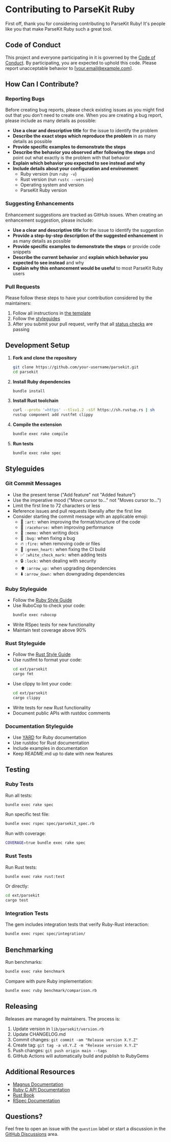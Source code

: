# Contributing to ParseKit Ruby

First off, thank you for considering contributing to ParseKit Ruby! It's people like you that make ParseKit Ruby such a great tool.

## Code of Conduct

This project and everyone participating in it is governed by the [Code of Conduct](CODE_OF_CONDUCT.md). By participating, you are expected to uphold this code. Please report unacceptable behavior to [your.email@example.com].

## How Can I Contribute?

### Reporting Bugs

Before creating bug reports, please check existing issues as you might find out that you don't need to create one. When you are creating a bug report, please include as many details as possible:

* **Use a clear and descriptive title** for the issue to identify the problem
* **Describe the exact steps which reproduce the problem** in as many details as possible
* **Provide specific examples to demonstrate the steps**
* **Describe the behavior you observed after following the steps** and point out what exactly is the problem with that behavior
* **Explain which behavior you expected to see instead and why**
* **Include details about your configuration and environment**:
  * Ruby version (run `ruby -v`)
  * Rust version (run `rustc --version`)
  * Operating system and version
  * ParseKit Ruby version

### Suggesting Enhancements

Enhancement suggestions are tracked as GitHub issues. When creating an enhancement suggestion, please include:

* **Use a clear and descriptive title** for the issue to identify the suggestion
* **Provide a step-by-step description of the suggested enhancement** in as many details as possible
* **Provide specific examples to demonstrate the steps** or provide code snippets
* **Describe the current behavior** and **explain which behavior you expected to see instead** and why
* **Explain why this enhancement would be useful** to most ParseKit Ruby users

### Pull Requests

Please follow these steps to have your contribution considered by the maintainers:

1. Follow all instructions in [the template](.github/pull_request_template.md)
2. Follow the [styleguides](#styleguides)
3. After you submit your pull request, verify that all [status checks](https://help.github.com/articles/about-status-checks/) are passing

## Development Setup

1. **Fork and clone the repository**
   ```bash
   git clone https://github.com/your-username/parsekit.git
   cd parsekit
   ```

2. **Install Ruby dependencies**
   ```bash
   bundle install
   ```

3. **Install Rust toolchain**
   ```bash
   curl --proto '=https' --tlsv1.2 -sSf https://sh.rustup.rs | sh
   rustup component add rustfmt clippy
   ```

4. **Compile the extension**
   ```bash
   bundle exec rake compile
   ```

5. **Run tests**
   ```bash
   bundle exec rake spec
   ```

## Styleguides

### Git Commit Messages

* Use the present tense ("Add feature" not "Added feature")
* Use the imperative mood ("Move cursor to..." not "Moves cursor to...")
* Limit the first line to 72 characters or less
* Reference issues and pull requests liberally after the first line
* Consider starting the commit message with an applicable emoji:
  * 🎨 `:art:` when improving the format/structure of the code
  * 🐎 `:racehorse:` when improving performance
  * 📝 `:memo:` when writing docs
  * 🐛 `:bug:` when fixing a bug
  * 🔥 `:fire:` when removing code or files
  * 💚 `:green_heart:` when fixing the CI build
  * ✅ `:white_check_mark:` when adding tests
  * 🔒 `:lock:` when dealing with security
  * ⬆️ `:arrow_up:` when upgrading dependencies
  * ⬇️ `:arrow_down:` when downgrading dependencies

### Ruby Styleguide

* Follow the [Ruby Style Guide](https://rubystyle.guide/)
* Use RuboCop to check your code:
  ```bash
  bundle exec rubocop
  ```
* Write RSpec tests for new functionality
* Maintain test coverage above 90%

### Rust Styleguide

* Follow the [Rust Style Guide](https://doc.rust-lang.org/1.0.0/style/)
* Use rustfmt to format your code:
  ```bash
  cd ext/parsekit
  cargo fmt
  ```
* Use clippy to lint your code:
  ```bash
  cd ext/parsekit
  cargo clippy
  ```
* Write tests for new Rust functionality
* Document public APIs with rustdoc comments

### Documentation Styleguide

* Use [YARD](https://yardoc.org/) for Ruby documentation
* Use rustdoc for Rust documentation
* Include examples in documentation
* Keep README.md up to date with new features

## Testing

### Ruby Tests

Run all tests:
```bash
bundle exec rake spec
```

Run specific test file:
```bash
bundle exec rspec spec/parsekit_spec.rb
```

Run with coverage:
```bash
COVERAGE=true bundle exec rake spec
```

### Rust Tests

Run Rust tests:
```bash
bundle exec rake rust:test
```

Or directly:
```bash
cd ext/parsekit
cargo test
```

### Integration Tests

The gem includes integration tests that verify Ruby-Rust interaction:
```bash
bundle exec rspec spec/integration/
```

## Benchmarking

Run benchmarks:
```bash
bundle exec rake benchmark
```

Compare with pure Ruby implementation:
```bash
bundle exec ruby benchmark/comparison.rb
```

## Releasing

Releases are managed by maintainers. The process is:

1. Update version in `lib/parsekit/version.rb`
2. Update CHANGELOG.md
3. Commit changes: `git commit -am "Release version X.Y.Z"`
4. Create tag: `git tag -a vX.Y.Z -m "Release version X.Y.Z"`
5. Push changes: `git push origin main --tags`
6. GitHub Actions will automatically build and publish to RubyGems

## Additional Resources

* [Magnus Documentation](https://docs.rs/magnus/latest/magnus/)
* [Ruby C API Documentation](https://docs.ruby-lang.org/en/master/extension_rdoc.html)
* [Rust Book](https://doc.rust-lang.org/book/)
* [RSpec Documentation](https://rspec.info/)

## Questions?

Feel free to open an issue with the `question` label or start a discussion in the [GitHub Discussions](https://github.com/scientist-labs/parsekit/discussions) area.
